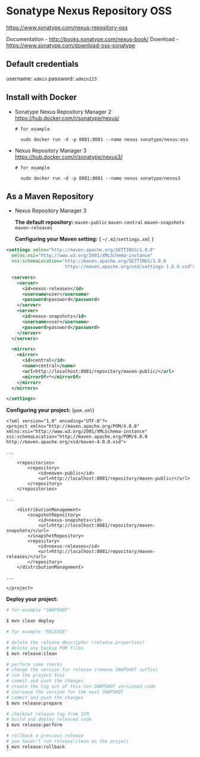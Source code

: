 # Sonatype Nexus Repository OSS

https://www.sonatype.com/nexus-repository-oss

Documentation - http://books.sonatype.com/nexus-book/
Download - https://www.sonatype.com/download-oss-sonatype

## **Default credentials**
username: `admin`
password: `admin123`

## **Install with Docker**

* Sonatype Nexus Repository Manager 2
  https://hub.docker.com/r/sonatype/nexus/
  ```
  # for example

	sudo docker run -d -p 8081:8081 --name nexus sonatype/nexus:oss
  ```

* Nexus Repository Manager 3
  https://hub.docker.com/r/sonatype/nexus3/
  ```
  # for example

	sudo docker run -d -p 8081:8081 --name nexus sonatype/nexus3
  ```

## **As a Maven Repository**

* Nexus Repository Manager 3

  **The default repository:**
	`maven-public`
	`maven-central`
	`maven-snapshots`
	`maven-releases`

  **Configuring your Maven setting:** ( `~/.m2/settings.xml` )

```xml
<settings xmlns="http://maven.apache.org/SETTINGS/1.0.0"
  xmlns:xsi="http://www.w3.org/2001/XMLSchema-instance"
  xsi:schemaLocation="http://maven.apache.org/SETTINGS/1.0.0
                      https://maven.apache.org/xsd/settings-1.0.0.xsd">

  <servers>
    <server>
      <id>nexus-releases</id>
      <username>user</username>
      <password>password</password>
    </server>
    <server>
      <id>nexus-snapshots</id>
      <username>user</username>
      <password>password</password>
    </server>
  </servers>

  <mirrors>
    <mirror>
      <id>central</id>
      <name>central</name>
      <url>http://localhost:8081/repository/maven-public/</url>
      <mirrorOf>*</mirrorOf>
    </mirror>
  </mirrors>

</settings>
```

  **Configuring your project:** (`pom.xml`)

```
<?xml version="1.0" encoding="UTF-8"?>
<project xmlns="http://maven.apache.org/POM/4.0.0" xmlns:xsi="http://www.w3.org/2001/XMLSchema-instance" xsi:schemaLocation="http://maven.apache.org/POM/4.0.0 http://maven.apache.org/xsd/maven-4.0.0.xsd">

...

	<repositories>
		<repository>
			<id>maven-public</id>
			<url>http://localhost:8081/repository/maven-public/</url>
		</repository>
	</repositories>

...

	<distributionManagement>
		<snapshotRepository>
			<id>nexus-snapshots</id>
			<url>http://localhost:8081/repository/maven-snapshots/</url>
		</snapshotRepository>
		<repository>
			<id>nexus-releases</id>
			<url>http://localhost:8081/repository/maven-releases/</url>
		</repository>
	</distributionManagement>

...

</project>
```

  **Deploy your project:**

```bash
# for example "SNAPSHOT"

$ mvn clean deploy

# for example "RELEASE"

# delete the release descriptor (release.properties)
# delete any backup POM files
$ mvn release:clean

# perform some checks
# change the version for release (remove SNAPSHOT suffix)
# run the project test
# commit and push the changes
# create the tag out of this non-SNAPSHOT versioned code
# increase the version for the next SNAPSHOT
# commit and push the changes
$ mvn release:prepare

# checkout release tag from SCM
# build and deploy released code
$ mvn release:perform

# rollback a previous release
# you haven't run release:clean on the project
$ mvn release:rollback
``
